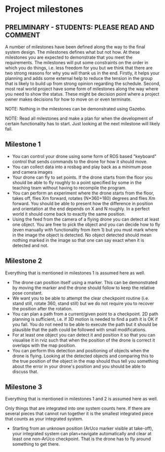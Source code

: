 # Project milestones
## PRELIMINARY - STUDENTS: PLEASE READ AND COMMENT

A number of milestones have been defined along the way to the final system design. The milestones defines what but not how. At these milestones you are expected to demonstrate that you meet the requirements. The milestones will put some constraints on the order in which you do things, i.e. less freedom for you but we think that there are two strong reasons for why you will thank us in the end. Firstly, it helps your planning and adds some external help to reduce the tension in the group that is likely to build up from strong opinion regarding the schedule. Second, most real world project have some form of milestones along the way where you need to show the status. These might be decision point where a project owner makes decisions for how to move on or even terminate.

NOTE: Nothing in the milestones can be demonstrated using Gazebo.

NOTE: Read all milestones and make a plan for when the development of certain functionality has to start. Just looking at the next milestone will likely fail.

## Milestone 1

- You can control your drone using some form of ROS based "keyboard" control  that sends commands to the drone for how it should move.
- You can collect data into a rosbag and play back as a minimum pose and camera images
- Your drone can fly to set points. If the drone starts from the floor  you should be able to fly roughly to a point specified by some in the teaching team without having to recompile the program.
- You can perform an experiment where the drone starts from the floor, takes off,  flies Xm forward, rotates (N*360+180) degrees and flies Xm forward. You should be able to present how the difference in position and orientation at the end depends on X and N roughly. In a perfect world it should come back to exactly the same position.
- Using the feed from the camera of a flying drone you can detect at least one object. You are free to pick the object and you can decide how to fly (even manually with functionality from item 1) but you must mark where in the image the object is detected. No object detected should mean nothing marked in the image so that one can say exact when it is detected and not. 

## Milestone 2

Everything that is mentioned in milestones 1 is assumed here as well.

- The drone can position itself using a marker. This can be demonstrated by moving the marker and the drone should follow to keep the relative pose constant.
- We want you to be able to attempt the clear checkpoint routine (i.e. stand still, rotate 360, stand still) but we do not require you to recover the position after the rotation.
- You can plan a path from a current/given point to a checkpoint. 2D path planning is sufficient, i.e. if 3D motion is needed to find a path it is OK if you fail. You do not need to be able to execute the path but it should be plausible that the path could be followed with small modifications.
- For at least one object you can detect it and position it so that you can visualise it in rviz such that  when the position of the drone is correct it  overlaps with the map position.
- You can perform this detection and positioning of objects when the drone is flying. Looking at the detected objects and comparing this to the true position of the object in the map should thus tell you something about the error in your drone's position and you should be able to discuss that.

## Milestone 3

Everything that is mentioned in milestones 1 and 2 is assumed here as well.

Only things that are integrated into one system counts here. If there are several pieces that cannot run together it is the smallest integrated piece that counts as your integrated system.

- Starting from an unknown position (ArUco marker visible at take-off), your integrated system can plan+navigate automatically and clear at least one non-ArUco checkpoint. That is the drone has to fly around something to get there. 

